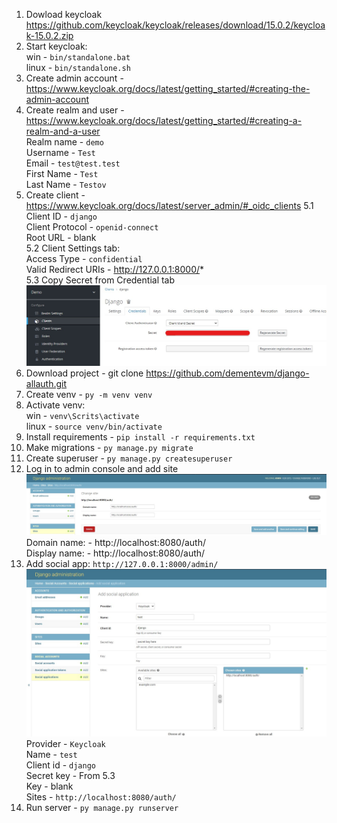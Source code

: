 1. Dowload keycloak https://github.com/keycloak/keycloak/releases/download/15.0.2/keycloak-15.0.2.zip
2. Start keycloak:\
win - `bin/standalone.bat`\
linux - `bin/standalone.sh`
3. Create admin account - https://www.keycloak.org/docs/latest/getting_started/#creating-the-admin-account
4. Create realm and user - https://www.keycloak.org/docs/latest/getting_started/#creating-a-realm-and-a-user <br/>
Realm name - `demo` <br/>
Username - `Test` <br/>
Email - `test@test.test` <br/>
First Name - `Test` <br/>
Last Name - `Testov` <br/>
5. Create client - https://www.keycloak.org/docs/latest/server_admin/#_oidc_clients
5.1 <br/>
Client ID - `django` <br/>
Client Protocol - `openid-connect` <br/>
Root URL - blank <br/>
5.2 Client Settings tab: <br/>
Access Type - `confidential` <br/>
Valid Redirect URIs - http://127.0.0.1:8000/* <br/>
5.3 Copy Secret from Credential tab
![alt text](https://github.com/dementevm/django-allauth/blob/main/readme%20screenshots/secret.jpg?raw=true)
6. Download project - git clone https://github.com/dementevm/django-allauth.git
7. Create venv - `py -m venv venv`
8. Activate venv:\
win - `venv\Scrits\activate`\
linux - `source venv/bin/activate`
9. Install requirements - `pip install -r requirements.txt`
10. Make migrations - `py manage.py migrate`
11. Create superuser - `py manage.py createsuperuser`
12. Log in to admin console and add site
![alt text](https://github.com/dementevm/django-allauth/blob/main/readme%20screenshots/site.jpg?raw=true)
Domain name: - http://localhost:8080/auth/ <br/>
Display name: - http://localhost:8080/auth/
13. Add social app: `http://127.0.0.1:8000/admin/`
![alt text](https://github.com/dementevm/django-allauth/blob/main/readme%20screenshots/social%20app.jpg?raw=true)
Provider - `Keycloak` <br/>
Name - `test` <br/>
Client id - `django` <br/>
Secret key - From 5.3 <br/>
Key - blank <br/>
Sites - `http://localhost:8080/auth/`
14. Run server - `py manage.py runserver`
